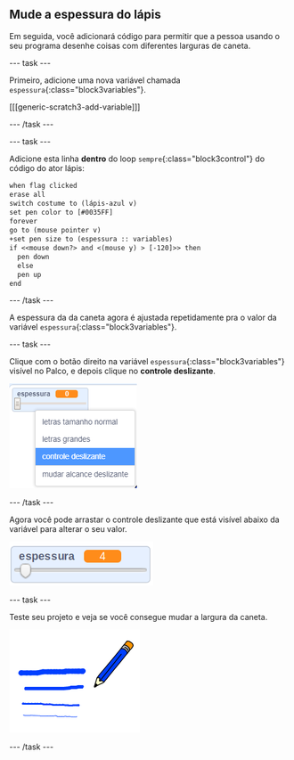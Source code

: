 ## Mude a espessura do lápis

Em seguida, você adicionará código para permitir que a pessoa usando o seu programa desenhe coisas com diferentes larguras de caneta.

--- task ---

Primeiro, adicione uma nova variável chamada `espessura`{:class="block3variables"}.

[[[generic-scratch3-add-variable]]]

--- /task ---

--- task ---

Adicione esta linha **dentro** do loop `sempre`{:class="block3control"} do código do ator lápis:

```blocks3
when flag clicked
erase all
switch costume to (lápis-azul v)
set pen color to [#0035FF]
forever
go to (mouse pointer v)
+set pen size to (espessura :: variables)
if <<mouse down?> and <(mouse y) > [-120]>> then 
  pen down
  else
  pen up
end
```

--- /task ---

A espessura da da caneta agora é ajustada repetidamente pra o valor da variável `espessura`{:class="block3variables"}.

--- task ---

Clique com o botão direito na variável `espessura`{:class="block3variables"} visível no Palco, e depois clique no **controle deslizante**.

![captura de tela](images/paint-slider.png)

--- /task ---

Agora você pode arrastar o controle deslizante que está visível abaixo da variável para alterar o seu valor.

![captura de tela](images/paint-slider-change.png)

--- task ---

Teste seu projeto e veja se você consegue mudar a largura da caneta.

![captura de tela](images/paint-width-test.png)

--- /task ---